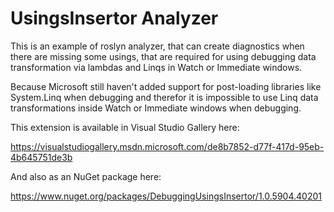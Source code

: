 # UsingsInsertor Analyzer
This is an example of roslyn analyzer, 
that can create diagnostics when there are missing some usings,
that are required for using debugging data transformation via lambdas and Linqs in Watch or Immediate windows.

Because Microsoft still haven't added support for post-loading libraries like System.Linq when debugging and therefor
it is impossible to use Linq data transformations inside Watch or Immediate windows when debugging.

This extension is available in Visual Studio Gallery here:

https://visualstudiogallery.msdn.microsoft.com/de8b7852-d77f-417d-95eb-4b645751de3b

And also as an NuGet package here:

https://www.nuget.org/packages/DebuggingUsingsInsertor/1.0.5904.40201
